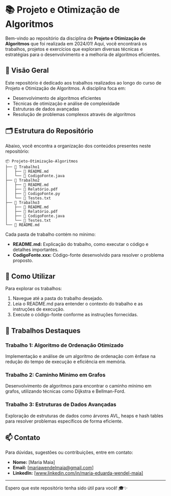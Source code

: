 # 📚 Projeto e Otimização de Algoritmos

Bem-vindo ao repositório da disciplina de **Projeto e Otimização de Algoritmos** que foi realizada em 2024/01! Aqui, você encontrará os trabalhos, projetos e exercícios que exploram diversas técnicas e estratégias para o desenvolvimento e a melhoria de algoritmos eficientes.

## 🌟 Visão Geral

Este repositório é dedicado aos trabalhos realizados ao longo do curso de Projeto e Otimização de Algoritmos. A disciplina foca em:

- Desenvolvimento de algoritmos eficientes
- Técnicas de otimização e análise de complexidade
- Estruturas de dados avançadas
- Resolução de problemas complexos através de algoritmos

## 🗂️ Estrutura do Repositório

Abaixo, você encontra a organização dos conteúdos presentes neste repositório:

```
📦 Projeto-Otimização-Algoritmos
├── 📁 Trabalho1
│   ├── 📄 README.md
│   └── 📄 CodigoFonte.java
├── 📁 Trabalho2
│   ├── 📄 README.md
│   ├── 📄 Relatório.pdf
│   ├── 📄 CodigoFonte.py
│   └── 📄 Testes.txt
├── 📁 Trabalho3
│   ├── 📄 README.md
│   ├── 📄 Relatório.pdf
│   ├── 📄 CodigoFonte.java
│   └── 📄 Testes.txt
└── 📄 README.md
```

Cada pasta de trabalho contém no mínimo:

- **README.md:** Explicação do trabalho, como executar o código e detalhes importantes.
- **CodigoFonte.xxx:** Código-fonte desenvolvido para resolver o problema proposto.

## 🔧 Como Utilizar

Para explorar os trabalhos:

1. Navegue até a pasta do trabalho desejado.
2. Leia o README.md para entender o contexto do trabalho e as instruções de execução.
3. Execute o código-fonte conforme as instruções fornecidas.

## 🚀 Trabalhos Destaques

### Trabalho 1: Algoritmo de Ordenação Otimizado
Implementação e análise de um algoritmo de ordenação com ênfase na redução do tempo de execução e eficiência em memória.

### Trabalho 2: Caminho Mínimo em Grafos
Desenvolvimento de algoritmos para encontrar o caminho mínimo em grafos, utilizando técnicas como Dijkstra e Bellman-Ford.

### Trabalho 3: Estruturas de Dados Avançadas
Exploração de estruturas de dados como árvores AVL, heaps e hash tables para resolver problemas específicos de forma eficiente.

## 📫 Contato

Para dúvidas, sugestões ou contribuições, entre em contato:

- **Nome:** [Maria Maia]
- **Email:** [mariawendelmaia@gmail.com]
- **LinkedIn:** [www.linkedin.com/in/maria-eduarda-wendel-maia]

---

Espero que este repositório tenha sido útil para você! 🎓✨
